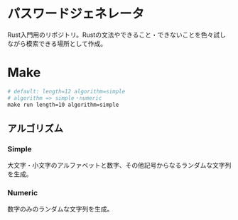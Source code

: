 # パスワードジェネレータ
Rust入門用のリポジトリ。Rustの文法やできること・できないことを色々試しながら模索できる場所として作成。

# Make

```makefile
# default: length=12 algorithm=simple
# algorithm => simple・numeric
make run length=10 algorithm=simple
```


## アルゴリズム

### Simple
大文字・小文字のアルファベットと数字、その他記号からなるランダムな文字列を生成。

### Numeric
数字のみのランダムな文字列を生成。